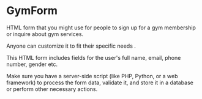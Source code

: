 # GymForm

 HTML form that you might use for people to sign up for a gym membership or inquire about gym services.
 
 Anyone can customize it to fit their specific needs .
 
 This HTML form includes fields for the user's full name, email, phone number, gender etc. 
 
Make sure you have a server-side script (like PHP, Python, or a web framework) to process the form data, validate it, and store it in a database or perform other necessary actions.

